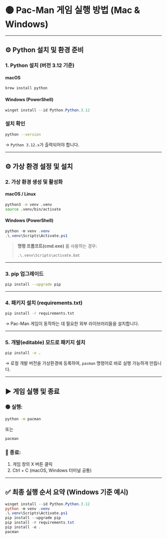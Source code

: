 # 🟡 Pac-Man 게임 실행 방법 (Mac & Windows)

---

## ⚙️ Python 설치 및 환경 준비

### 1. Python 설치 (버전 3.12 기준)

#### macOS

```bash
brew install python
```

#### Windows (PowerShell)

```powershell
winget install --id Python.Python.3.12
```

### 설치 확인

```bash
python --version
```

→ `Python 3.12.x`가 출력되어야 합니다.

---

## ⚙️ 가상 환경 설정 및 설치

### 2. 가상 환경 생성 및 활성화

#### macOS / Linux

```bash
python3 -m venv .venv
source .venv/bin/activate
```

#### Windows (PowerShell)

```powershell
python -m venv .venv
.\.venv\Scripts\Activate.ps1
```

> **명령 프롬프트(cmd.exe)** 를 사용하는 경우:
>
> ```bat
> .\.venv\Scripts\activate.bat
> ```

---

### 3. pip 업그레이드

```bash
pip install --upgrade pip
```

---

### 4. 패키지 설치 (requirements.txt)

```bash
pip install -r requirements.txt
```

→ Pac-Man 게임이 동작하는 데 필요한 외부 라이브러리들을 설치합니다.

---

### 5. 개발(editable) 모드로 패키지 설치

```bash
pip install -e .
```

→ 로컬 개발 버전을 가상환경에 등록하여, `pacman` 명령어로 바로 실행 가능하게 만듭니다.

---

## ▶️ 게임 실행 및 종료

### 🟢 실행:

```bash
python -m pacman
```

또는

```bash
pacman
```

### 🛑 종료:

1. 게임 창의 X 버튼 클릭
2. Ctrl + C (macOS, Windows 터미널 공통)

---

## ✅ 최종 실행 순서 요약 (Windows 기준 예시)

```powershell
winget install --id Python.Python.3.12
python -m venv .venv
.\.venv\Scripts\Activate.ps1
pip install --upgrade pip
pip install -r requirements.txt
pip install -e .
pacman
```
